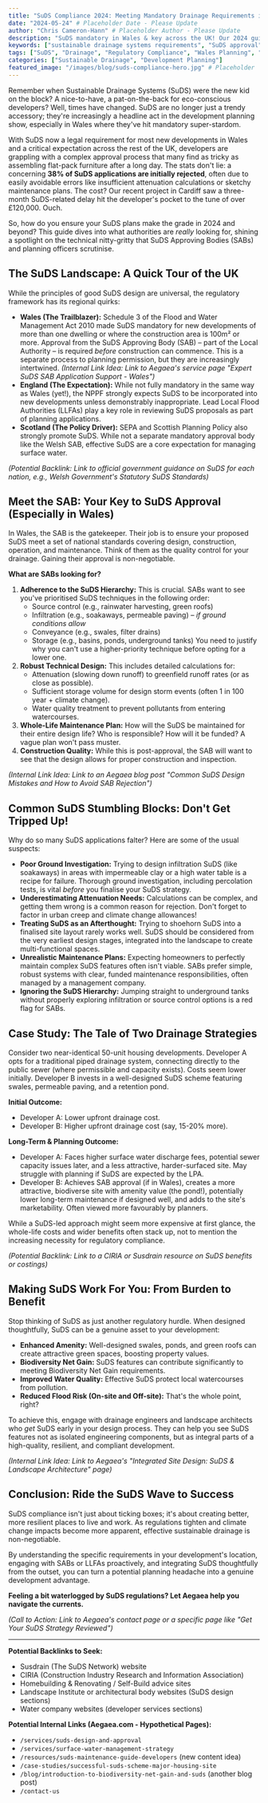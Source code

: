 ```yaml
---
title: "SuDS Compliance 2024: Meeting Mandatory Drainage Requirements in Your Development"
date: "2024-05-24" # Placeholder Date - Please Update
author: "Chris Cameron-Hann" # Placeholder Author - Please Update
description: "SuDS mandatory in Wales & key across the UK! Our 2024 guide helps developers navigate SuDS approval, avoid costly rejections & design effective sustainable drainage."
keywords: ["sustainable drainage systems requirements", "SuDS approval", "SAB approval Wales", "mandatory SuDS", "SuDS design guide", "surface water drainage regulations"]
tags: ["SuDS", "Drainage", "Regulatory Compliance", "Wales Planning", "UK Development"]
categories: ["Sustainable Drainage", "Development Planning"]
featured_image: "/images/blog/suds-compliance-hero.jpg" # Placeholder
---
```


Remember when Sustainable Drainage Systems (SuDS) were the new kid on the block? A nice-to-have, a pat-on-the-back for eco-conscious developers? Well, times have changed. SuDS are no longer just a trendy accessory; they're increasingly a headline act in the development planning show, especially in Wales where they've hit mandatory super-stardom.

With SuDS now a legal requirement for most new developments in Wales and a critical expectation across the rest of the UK, developers are grappling with a complex approval process that many find as tricky as assembling flat-pack furniture after a long day. The stats don't lie: a concerning **38% of SuDS applications are initially rejected**, often due to easily avoidable errors like insufficient attenuation calculations or sketchy maintenance plans. The cost? Our recent project in Cardiff saw a three-month SuDS-related delay hit the developer's pocket to the tune of over £120,000. Ouch.

So, how do you ensure your SuDS plans make the grade in 2024 and beyond? This guide dives into what authorities are *really* looking for, shining a spotlight on the technical nitty-gritty that SuDS Approving Bodies (SABs) and planning officers scrutinise.

## The SuDS Landscape: A Quick Tour of the UK

While the principles of good SuDS design are universal, the regulatory framework has its regional quirks:

*   **Wales (The Trailblazer):** Schedule 3 of the Flood and Water Management Act 2010 made SuDS mandatory for new developments of more than one dwelling or where the construction area is 100m² or more. Approval from the SuDS Approving Body (SAB) – part of the Local Authority – is required *before* construction can commence. This is a separate process to planning permission, but they are increasingly intertwined.
    *(Internal Link Idea: Link to Aegaea's service page "Expert SuDS SAB Application Support - Wales")*
*   **England (The Expectation):** While not fully mandatory in the same way as Wales (yet!), the NPPF strongly expects SuDS to be incorporated into new developments unless demonstrably inappropriate. Lead Local Flood Authorities (LLFAs) play a key role in reviewing SuDS proposals as part of planning applications.
*   **Scotland (The Policy Driver):** SEPA and Scottish Planning Policy also strongly promote SuDS. While not a separate mandatory approval body like the Welsh SAB, effective SuDS are a core expectation for managing surface water.

*(Potential Backlink: Link to official government guidance on SuDS for each nation, e.g., Welsh Government's Statutory SuDS Standards)*

## Meet the SAB: Your Key to SuDS Approval (Especially in Wales)

In Wales, the SAB is the gatekeeper. Their job is to ensure your proposed SuDS meet a set of national standards covering design, construction, operation, and maintenance. Think of them as the quality control for your drainage. Gaining their approval is non-negotiable.

**What are SABs looking for?**

1.  **Adherence to the SuDS Hierarchy:** This is crucial. SABs want to see you've prioritised SuDS techniques in the following order:
    *   Source control (e.g., rainwater harvesting, green roofs)
    *   Infiltration (e.g., soakaways, permeable paving) – *if ground conditions allow*
    *   Conveyance (e.g., swales, filter drains)
    *   Storage (e.g., basins, ponds, underground tanks)
    You need to justify why you can't use a higher-priority technique before opting for a lower one.
2.  **Robust Technical Design:** This includes detailed calculations for:
    *   Attenuation (slowing down runoff) to greenfield runoff rates (or as close as possible).
    *   Sufficient storage volume for design storm events (often 1 in 100 year + climate change).
    *   Water quality treatment to prevent pollutants from entering watercourses.
3.  **Whole-Life Maintenance Plan:** How will the SuDS be maintained for their entire design life? Who is responsible? How will it be funded? A vague plan won't pass muster.
4.  **Construction Quality:** While this is post-approval, the SAB will want to see that the design allows for proper construction and inspection.

*(Internal Link Idea: Link to an Aegaea blog post "Common SuDS Design Mistakes and How to Avoid SAB Rejection")*

## Common SuDS Stumbling Blocks: Don't Get Tripped Up!

Why do so many SuDS applications falter? Here are some of the usual suspects:

*   **Poor Ground Investigation:** Trying to design infiltration SuDS (like soakaways) in areas with impermeable clay or a high water table is a recipe for failure. Thorough ground investigation, including percolation tests, is vital *before* you finalise your SuDS strategy.
*   **Underestimating Attenuation Needs:** Calculations can be complex, and getting them wrong is a common reason for rejection. Don't forget to factor in urban creep and climate change allowances!
*   **Treating SuDS as an Afterthought:** Trying to shoehorn SuDS into a finalised site layout rarely works well. SuDS should be considered from the very earliest design stages, integrated into the landscape to create multi-functional spaces.
*   **Unrealistic Maintenance Plans:** Expecting homeowners to perfectly maintain complex SuDS features often isn't viable. SABs prefer simple, robust systems with clear, funded maintenance responsibilities, often managed by a management company.
*   **Ignoring the SuDS Hierarchy:** Jumping straight to underground tanks without properly exploring infiltration or source control options is a red flag for SABs.

## Case Study: The Tale of Two Drainage Strategies

Consider two near-identical 50-unit housing developments. Developer A opts for a traditional piped drainage system, connecting directly to the public sewer (where permissible and capacity exists). Costs seem lower initially. Developer B invests in a well-designed SuDS scheme featuring swales, permeable paving, and a retention pond.

**Initial Outcome:**
*   Developer A: Lower upfront drainage cost.
*   Developer B: Higher upfront drainage cost (say, 15-20% more).

**Long-Term & Planning Outcome:**
*   Developer A: Faces higher surface water discharge fees, potential sewer capacity issues later, and a less attractive, harder-surfaced site. May struggle with planning if SuDS are expected by the LPA.
*   Developer B: Achieves SAB approval (if in Wales), creates a more attractive, biodiverse site with amenity value (the pond!), potentially lower long-term maintenance if designed well, and adds to the site's marketability. Often viewed more favourably by planners.

While a SuDS-led approach might seem more expensive at first glance, the whole-life costs and wider benefits often stack up, not to mention the increasing necessity for regulatory compliance.

*(Potential Backlink: Link to a CIRIA or Susdrain resource on SuDS benefits or costings)*

## Making SuDS Work For You: From Burden to Benefit

Stop thinking of SuDS as just another regulatory hurdle. When designed thoughtfully, SuDS can be a genuine asset to your development:

*   **Enhanced Amenity:** Well-designed swales, ponds, and green roofs can create attractive green spaces, boosting property values.
*   **Biodiversity Net Gain:** SuDS features can contribute significantly to meeting Biodiversity Net Gain requirements.
*   **Improved Water Quality:** Effective SuDS protect local watercourses from pollution.
*   **Reduced Flood Risk (On-site and Off-site):** That's the whole point, right?

To achieve this, engage with drainage engineers and landscape architects who *get* SuDS early in your design process. They can help you see SuDS features not as isolated engineering components, but as integral parts of a high-quality, resilient, and compliant development.

*(Internal Link Idea: Link to Aegaea's "Integrated Site Design: SuDS & Landscape Architecture" page)*

## Conclusion: Ride the SuDS Wave to Success

SuDS compliance isn't just about ticking boxes; it's about creating better, more resilient places to live and work. As regulations tighten and climate change impacts become more apparent, effective sustainable drainage is non-negotiable.

By understanding the specific requirements in your development's location, engaging with SABs or LLFAs proactively, and integrating SuDS thoughtfully from the outset, you can turn a potential planning headache into a genuine development advantage.

**Feeling a bit waterlogged by SuDS regulations? Let Aegaea help you navigate the currents.**

*(Call to Action: Link to Aegaea's contact page or a specific page like "Get Your SuDS Strategy Reviewed")*

---

**Potential Backlinks to Seek:**

*   Susdrain (The SuDS Network) website
*   CIRIA (Construction Industry Research and Information Association)
*   Homebuilding & Renovating / Self-Build advice sites
*   Landscape Institute or architectural body websites (SuDS design sections)
*   Water company websites (developer services sections)

**Potential Internal Links (Aegaea.com - Hypothetical Pages):**

*   `/services/suds-design-and-approval`
*   `/services/surface-water-management-strategy`
*   `/resources/suds-maintenance-guide-developers` (new content idea)
*   `/case-studies/successful-suds-scheme-major-housing-site`
*   `/blog/introduction-to-biodiversity-net-gain-and-suds` (another blog post)
*   `/contact-us` 
